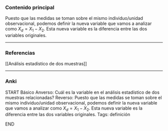 ### Contenido principal

Puesto que las medidas se toman sobre el mismo individuo/unidad observacional, podemos definir la nueva variable que vamos a analizar como $X_d = X_1 - X_2$. Esta nueva variable es la diferencia entre las dos variables originales.

--- 
### Referencias

[[Análisis estadístico de dos muestras]]

---
### Anki

START
Básico
Anverso: Cuál es la variable en el análisis estadístico de dos muestras relacionadas?
Reverso: Puesto que las medidas se toman sobre el mismo individuo/unidad observacional, podemos definir la nueva variable que vamos a analizar como $X_d = X_1 - X_2$. Esta nueva variable es la diferencia entre las dos variables originales.
Tags: definición
<!--ID: 1704377976035-->
END